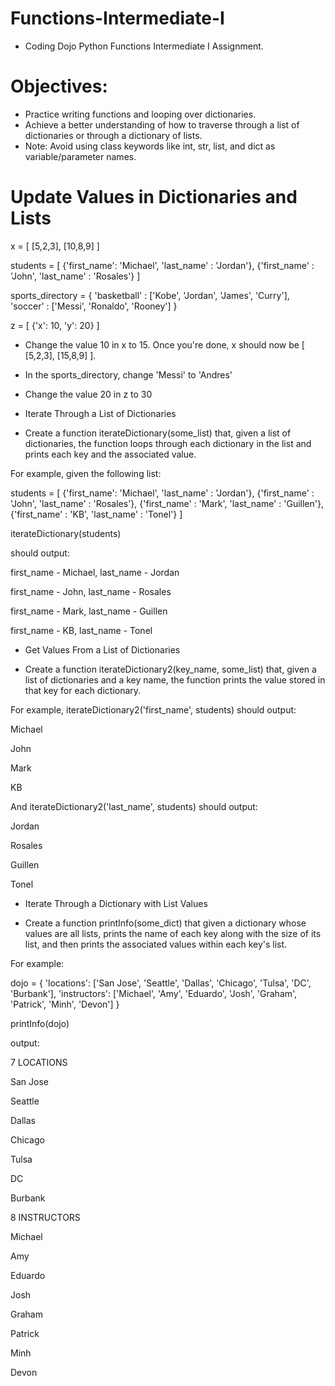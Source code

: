 # Functions-Intermediate-I
* Coding Dojo Python Functions Intermediate I Assignment.

# Objectives:
* Practice writing functions and looping over dictionaries.
* Achieve a better understanding of how to traverse through a list of dictionaries or through a dictionary of lists.
* Note: Avoid using class keywords like int, str, list, and dict as variable/parameter names.

# Update Values in Dictionaries and Lists

x = [ [5,2,3], [10,8,9] ] 

students = [
    {'first_name':  'Michael', 'last_name' : 'Jordan'},
    {'first_name' : 'John', 'last_name' : 'Rosales'}
]

sports_directory = {
    'basketball' : ['Kobe', 'Jordan', 'James', 'Curry'],
    'soccer' : ['Messi', 'Ronaldo', 'Rooney']
}

z = [ {'x': 10, 'y': 20} ]

* Change the value 10 in x to 15. Once you're done, x should now be [ [5,2,3], [15,8,9] ].

* In the sports_directory, change 'Messi' to 'Andres'

* Change the value 20 in z to 30

* Iterate Through a List of Dictionaries

* Create a function iterateDictionary(some_list) that, given a list of dictionaries, 
  the function loops through each dictionary in the list and prints each key and the associated value. 

For example, given the following list:

students = [
        {'first_name':  'Michael', 'last_name' : 'Jordan'},
        {'first_name' : 'John', 'last_name' : 'Rosales'},
        {'first_name' : 'Mark', 'last_name' : 'Guillen'},
        {'first_name' : 'KB', 'last_name' : 'Tonel'}
    ]

iterateDictionary(students) 

should output:

first_name - Michael, last_name - Jordan

first_name - John, last_name - Rosales

first_name - Mark, last_name - Guillen

first_name - KB, last_name - Tonel



* Get Values From a List of Dictionaries

* Create a function iterateDictionary2(key_name, some_list) that, 
 given a list of dictionaries and a key name, the function prints the value stored in that key for each dictionary. 

For example, iterateDictionary2('first_name', students) should output:

Michael

John

Mark

KB

And iterateDictionary2('last_name', students) should output:

Jordan

Rosales

Guillen

Tonel


* Iterate Through a Dictionary with List Values

* Create a function printInfo(some_dict) that given a dictionary whose values are all lists, 
 prints the name of each key along with the size of its list, and then prints the associated values within each key's list.
 
For example:

dojo = {
   'locations': ['San Jose', 'Seattle', 'Dallas', 'Chicago', 'Tulsa', 'DC', 'Burbank'],
   'instructors': ['Michael', 'Amy', 'Eduardo', 'Josh', 'Graham', 'Patrick', 'Minh', 'Devon']
}

 printInfo(dojo)

output:

 7 LOCATIONS

 San Jose

 Seattle

 Dallas

 Chicago

 Tulsa

 DC

 Burbank
    
 8 INSTRUCTORS

 Michael

 Amy

 Eduardo

 Josh

 Graham

 Patrick

 Minh
 
 Devon

